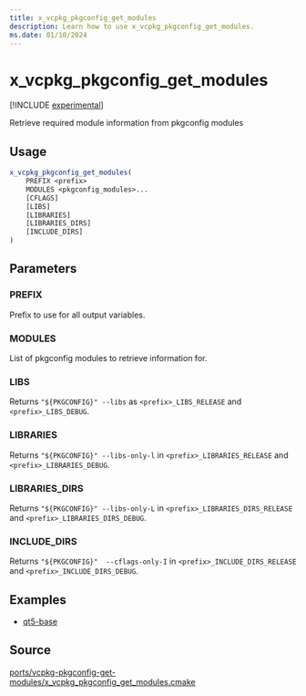 ```yaml
---
title: x_vcpkg_pkgconfig_get_modules
description: Learn how to use x_vcpkg_pkgconfig_get_modules.
ms.date: 01/10/2024
---
```

# x_vcpkg_pkgconfig_get_modules

[!INCLUDE [experimental](../../../includes/experimental.md)]

Retrieve required module information from pkgconfig modules

## Usage

```cmake
x_vcpkg_pkgconfig_get_modules(
    PREFIX <prefix>
    MODULES <pkgconfig_modules>...
    [CFLAGS]
    [LIBS]
    [LIBRARIES]
    [LIBRARIES_DIRS]
    [INCLUDE_DIRS]
)
```

## Parameters

### PREFIX

Prefix to use for all output variables.

### MODULES

List of pkgconfig modules to retrieve information for.

### LIBS

Returns `"${PKGCONFIG}" --libs` as `<prefix>_LIBS_RELEASE` and `<prefix>_LIBS_DEBUG`.

### LIBRARIES

Returns `"${PKGCONFIG}" --libs-only-l` in `<prefix>_LIBRARIES_RELEASE` and `<prefix>_LIBRARIES_DEBUG`.

### LIBRARIES_DIRS

Returns `"${PKGCONFIG}" --libs-only-L` in `<prefix>_LIBRARIES_DIRS_RELEASE` and `<prefix>_LIBRARIES_DIRS_DEBUG`.

### INCLUDE_DIRS

Returns `"${PKGCONFIG}"  --cflags-only-I` in `<prefix>_INCLUDE_DIRS_RELEASE` and `<prefix>_INCLUDE_DIRS_DEBUG`.

## Examples

- [qt5-base](https://github.com/microsoft/vcpkg/blob/master/ports/qt5-base/portfile.cmake)

## Source

[ports/vcpkg-pkgconfig-get-modules/x\_vcpkg\_pkgconfig\_get\_modules.cmake](https://github.com/Microsoft/vcpkg/blob/master/ports/vcpkg-pkgconfig-get-modules/x_vcpkg_pkgconfig_get_modules.cmake)

